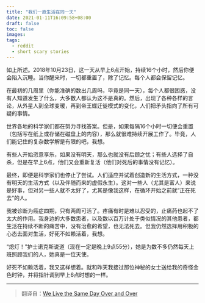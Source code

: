 ```yaml
---
title: "我们一直生活在同一天"
date: 2021-01-11T16:09:58+08:00
draft: false
toc: false
images:
tags: 
  - reddit
  - short scary stories
---
```


如上所述。2018年10月23日，这一天从早上6点开始，持续16个小时，然后你便会陷入沉睡。当你醒来时，一切都重置了，除了记忆。每个人都会保留记忆。

在最初的几周里（你能准确的数出几周吗，毕竟是同一天），每个人都很困惑，没有人知道发生了什么，大多数人都认为这不是真的。然后，出现了各种各样的言论，从外星人到全球变暖，再到帝王蝶迁徙模式的变化，人们把矛头指向了所有可疑的事情。

世界各地的科学家们都在努力寻找答案。但是，如果每隔16个小时一切便会重置（包括写在纸上或存储在磁盘上的内容），那么就很难持续开展工作了。毕竟，人们能记住的复杂数学解是有限的吧，我想。

有些人开始恣意享乐，如果没有明天，那么也就没有后顾之忧；有些人选择了自杀，但是在早上6点，他们又会重新复活（他们对死后的事情没有记忆）。

最终，即便是科学家们也停止了尝试。人们适应并试着创造新的生活方式，一种没有明天的生活方式（以及伴随而来的虚假永生）。这对一些人（尤其是富人）来说是好事，但对另一些人就不太好了，尤其是像我这样，在循环开始之前就“正在死去”的人。

我被诊断为癌症四期，只有两周可活了。疼痛有时是难以忍受的，止痛药也起不了太大的作用。我身边的大多数患者，以及数以百万计处于类似情况的其他患者，都生活在持续不断的痛苦中，没有治愈的希望，也无法死去。但我仍然选择用积极的心态去面对生活，好死不如赖活着，我想。

“熄灯！”护士诺克斯说道（现在一定是晚上9点55分），她是为数不多仍然每天上班照顾我们的人，她真是一位天使。

好死不如赖活着，我又这样想着。就和昨天我接过那位神秘的女士送给我的奇怪金色时钟，并将指针调到早上6点时想的一样。

------

> 翻译自：[We Live the Same Day Over and Over](https://www.reddit.com/r/shortscarystories/comments/9qpycr/we_live_the_same_day_over_and_over/)

